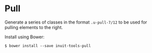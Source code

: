 # Pull

Generate a series of classes in the format `.u-pull-7/12` to be used for pulling elements to the right.

Install using Bower:

    $ bower install --save inuit-tools-pull

